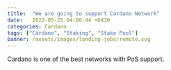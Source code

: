```yaml
---
title:  "We are going to support Cardano Network"
date:   2022-05-25 04:06:44 +0430
categories: Cardano
tags: ["Cardano", "Staking", "Stake Pool"]
banner: /assets/images/landing-jobs/remote.svg
---
```

Cardano is one of the best networks with PoS support.


